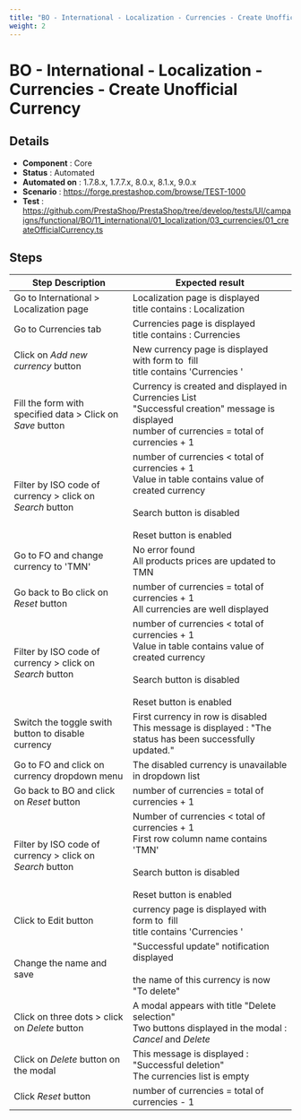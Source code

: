 ```yaml
---
title: "BO - International - Localization - Currencies - Create Unofficial Currency"
weight: 2
---
```


# BO - International - Localization - Currencies - Create Unofficial Currency
## Details
* **Component** : Core
* **Status** : Automated
* **Automated on** : 1.7.8.x, 1.7.7.x, 8.0.x, 8.1.x, 9.0.x
* **Scenario** : https://forge.prestashop.com/browse/TEST-1000
* **Test** : https://github.com/PrestaShop/PrestaShop/tree/develop/tests/UI/campaigns/functional/BO/11_international/01_localization/03_currencies/01_createOfficialCurrency.ts

## Steps
| Step Description | Expected result |
| ----- | ----- |
| Go to International > Localization page | Localization page is displayed<br>title contains : Localization |
| Go to Currencies tab | Currencies page is displayed<br>title contains : Currencies |
| Click on *Add new currency* button | New currency page is displayed with form to  fill<br>title contains 'Currencies ' |
| Fill the form with specified data > Click on *Save* button | Currency is created and displayed in Currencies List<br>"Successful creation" message is displayed<br>number of currencies = total of currencies + 1 |
| Filter by ISO code of currency > click on *Search* button | number of currencies < total of currencies + 1<br>Value in table contains value of created currency<br><br>Search button is disabled<br><br>Reset button is enabled |
| Go to FO and change currency to 'TMN' | No error found<br>All products prices are updated to TMN |
| Go back to Bo click on *Reset* button | number of currencies = total of currencies + 1<br>All currencies are well displayed |
| Filter by ISO code of currency > click on *Search* button | number of currencies < total of currencies + 1<br>Value in table contains value of created currency<br><br>Search button is disabled<br><br>Reset button is enabled |
| Switch the toggle swith button to disable currency | First currency in row is disabled<br>This message is displayed : "The status has been successfully updated." |
| Go to FO and click on currency dropdown menu | The disabled currency is unavailable in dropdown list |
| Go back to BO and click on *Reset* button | number of currencies = total of currencies + 1 |
| Filter by ISO code of currency > click on *Search* button | Number of currencies < total of currencies + 1<br>First row column name contains 'TMN'<br><br>Search button is disabled<br><br>Reset button is enabled |
| Click to Edit button | currency page is displayed with form to  fill<br>title contains 'Currencies ' |
| Change the name and save | "Successful update" notification displayed<br><br>the name of this currency is now "To delete" |
| Click on three dots > click on *Delete* button | A modal appears with title "Delete selection"<br>Two buttons displayed in the modal : *Cancel* and *Delete* |
| Click on *Delete* button on the modal | This message is displayed : "Successful deletion"<br>The currencies list is empty |
| Click *Reset* button | number of currencies = total of currencies - 1 |
